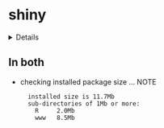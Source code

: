 # shiny

<details>

* Version: 1.5.0
* Source code: https://github.com/cran/shiny
* URL: http://shiny.rstudio.com
* BugReports: https://github.com/rstudio/shiny/issues
* Date/Publication: 2020-06-23 13:30:03 UTC
* Number of recursive dependencies: 97

Run `revdep_details(,"shiny")` for more info

</details>

## In both

*   checking installed package size ... NOTE
    ```
      installed size is 11.7Mb
      sub-directories of 1Mb or more:
        R     2.0Mb
        www   8.5Mb
    ```

